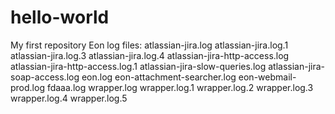 # hello-world
My first repository
Eon log files:
      atlassian-jira.log
      atlassian-jira.log.1
     atlassian-jira.log.3
     atlassian-jira.log.4
     atlassian-jira-http-access.log
     atlassian-jira-http-access.log.1
     atlassian-jira-slow-queries.log
     atlassian-jira-soap-access.log
     eon.log
     eon-attachment-searcher.log
     eon-webmail-prod.log
     fdaaa.log
     wrapper.log
 wrapper.log.1
 wrapper.log.2
 wrapper.log.3
 wrapper.log.4
 wrapper.log.5
​
